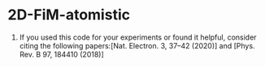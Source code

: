 # 2D-FiM-atomistic
1. If you used this code for your experiments or found it helpful, consider citing the following papers:[Nat. Electron. 3, 37–42 (2020)] and [Phys. Rev. B 97, 184410 (2018)]
